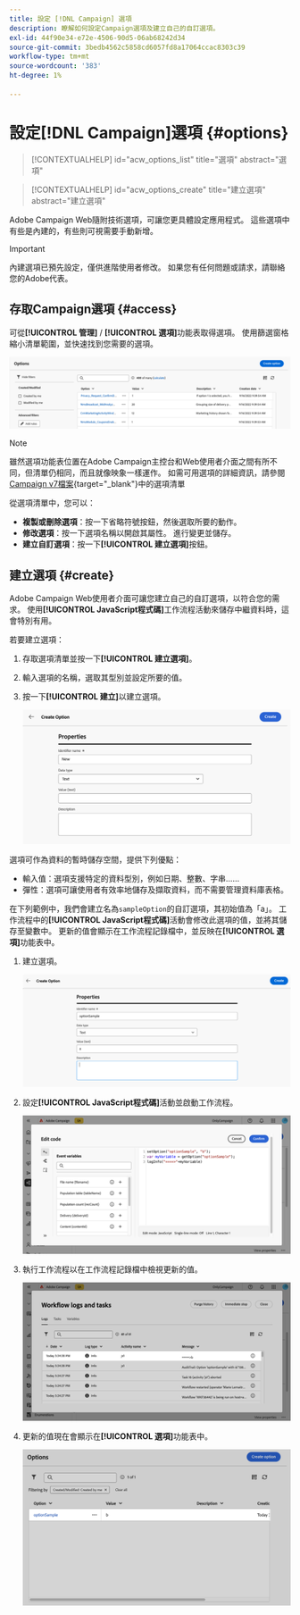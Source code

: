 ```yaml
---
title: 設定 [!DNL Campaign] 選項
description: 瞭解如何設定Campaign選項及建立自己的自訂選項。
exl-id: 44f90e34-e72e-4506-90d5-06ab68242d34
source-git-commit: 3bedb4562c5858cd6057fd8a17064ccac8303c39
workflow-type: tm+mt
source-wordcount: '383'
ht-degree: 1%

---
```


# 設定[!DNL Campaign]選項 {#options}

>[!CONTEXTUALHELP]
>id="acw_options_list"
>title="選項"
>abstract="選項"

>[!CONTEXTUALHELP]
>id="acw_options_create"
>title="建立選項"
>abstract="建立選項"

Adobe Campaign Web隨附技術選項，可讓您更具體設定應用程式。 這些選項中有些是內建的，有些則可視需要手動新增。

>[!IMPORTANT]
>
>內建選項已預先設定，僅供進階使用者修改。 如果您有任何問題或請求，請聯絡您的Adobe代表。

## 存取Campaign選項 {#access}

可從&#x200B;**[!UICONTROL 管理]** / **[!UICONTROL 選項]**&#x200B;功能表取得選項。 使用篩選窗格縮小清單範圍，並快速找到您需要的選項。

![](assets/options-list.png)

>[!NOTE]
>
>雖然選項功能表位置在Adobe Campaign主控台和Web使用者介面之間有所不同，但清單仍相同，而且就像映象一樣運作。 如需可用選項的詳細資訊，請參閱[Campaign v7檔案](https://experienceleague.adobe.com/en/docs/campaign-classic/using/installing-campaign-classic/appendices/configuring-campaign-options){target="_blank"}中的選項清單

從選項清單中，您可以：

* **複製或刪除選項**：按一下省略符號按鈕，然後選取所要的動作。
* **修改選項**：按一下選項名稱以開啟其屬性。 進行變更並儲存。
* **建立自訂選項**：按一下&#x200B;**[!UICONTROL 建立選項]**&#x200B;按鈕。

## 建立選項 {#create}

Adobe Campaign Web使用者介面可讓您建立自己的自訂選項，以符合您的需求。 使用&#x200B;**[!UICONTROL JavaScript程式碼]**&#x200B;工作流程活動來儲存中繼資料時，這會特別有用。

若要建立選項：

1. 存取選項清單並按一下&#x200B;**[!UICONTROL 建立選項]**。
1. 輸入選項的名稱，選取其型別並設定所要的值。
1. 按一下&#x200B;**[!UICONTROL 建立]**&#x200B;以建立選項。

   ![](assets/options-create.png)

選項可作為資料的暫時儲存空間，提供下列優點：

* 輸入值：選項支援特定的資料型別，例如日期、整數、字串……
* 彈性：選項可讓使用者有效率地儲存及擷取資料，而不需要管理資料庫表格。

在下列範例中，我們會建立名為`sampleOption`的自訂選項，其初始值為「a」。 工作流程中的&#x200B;**[!UICONTROL JavaScript程式碼]**&#x200B;活動會修改此選項的值，並將其儲存至變數中。 更新的值會顯示在工作流程記錄檔中，並反映在&#x200B;**[!UICONTROL 選項]**&#x200B;功能表中。

1. 建立選項。

   ![](assets/options-sample-create.png)

1. 設定&#x200B;**[!UICONTROL JavaScript程式碼]**&#x200B;活動並啟動工作流程。

   ![](assets/options-sample-javascript.png)

1. 執行工作流程以在工作流程記錄檔中檢視更新的值。

   ![](assets/options-sample-logs.png)

1. 更新的值現在會顯示在&#x200B;**[!UICONTROL 選項]**&#x200B;功能表中。

   ![](assets/options-sample-updated.png)
